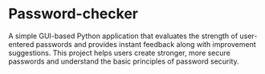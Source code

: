 # Password-checker
A simple GUI-based Python application that evaluates the strength of user-entered passwords and provides instant feedback along with improvement suggestions. This project helps users create stronger, more secure passwords and understand the basic principles of password security.
